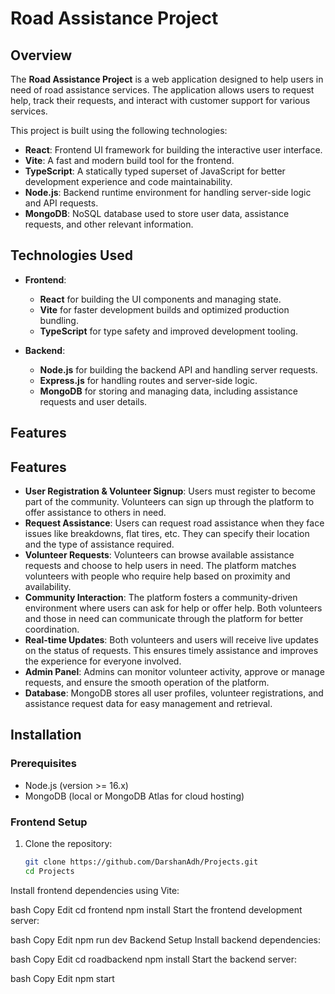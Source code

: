 # Road Assistance Project

## Overview
The **Road Assistance Project** is a web application designed to help users in need of road assistance services. The application allows users to request help, track their requests, and interact with customer support for various services.

This project is built using the following technologies:
- **React**: Frontend UI framework for building the interactive user interface.
- **Vite**: A fast and modern build tool for the frontend.
- **TypeScript**: A statically typed superset of JavaScript for better development experience and code maintainability.
- **Node.js**: Backend runtime environment for handling server-side logic and API requests.
- **MongoDB**: NoSQL database used to store user data, assistance requests, and other relevant information.

## Technologies Used
- **Frontend**: 
  - **React** for building the UI components and managing state.
  - **Vite** for faster development builds and optimized production bundling.
  - **TypeScript** for type safety and improved development tooling.

- **Backend**:
  - **Node.js** for building the backend API and handling server requests.
  - **Express.js** for handling routes and server-side logic.
  - **MongoDB** for storing and managing data, including assistance requests and user details.

## Features
## Features
- **User Registration & Volunteer Signup**: Users must register to become part of the community. Volunteers can sign up through the platform to offer assistance to others in need.
- **Request Assistance**: Users can request road assistance when they face issues like breakdowns, flat tires, etc. They can specify their location and the type of assistance required.
- **Volunteer Requests**: Volunteers can browse available assistance requests and choose to help users in need. The platform matches volunteers with people who require help based on proximity and availability.
- **Community Interaction**: The platform fosters a community-driven environment where users can ask for help or offer help. Both volunteers and those in need can communicate through the platform for better coordination.
- **Real-time Updates**: Both volunteers and users will receive live updates on the status of requests. This ensures timely assistance and improves the experience for everyone involved.
- **Admin Panel**: Admins can monitor volunteer activity, approve or manage requests, and ensure the smooth operation of the platform.
- **Database**: MongoDB stores all user profiles, volunteer registrations, and assistance request data for easy management and retrieval.

## Installation

### Prerequisites
- Node.js (version >= 16.x)
- MongoDB (local or MongoDB Atlas for cloud hosting)

### Frontend Setup

1. Clone the repository:
   ```bash
   git clone https://github.com/DarshanAdh/Projects.git
   cd Projects
Install frontend dependencies using Vite:

bash
Copy
Edit
cd frontend
npm install
Start the frontend development server:

bash
Copy
Edit
npm run dev
Backend Setup
Install backend dependencies:

bash
Copy
Edit
cd roadbackend
npm install
Start the backend server:

bash
Copy
Edit
npm start
